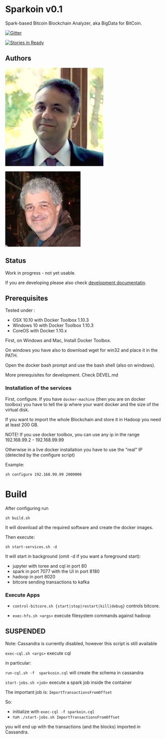 #  Sparkoin v0.1

Spark-based Bitcoin Blockchain Analyzer, aka BigData for BitCoin.

[![Gitter](https://badges.gitter.im/sciabarra/Sparkoin.svg)](https://gitter.im/sciabarra/Sparkoin?utm_source=badge&utm_medium=badge&utm_campaign=pr-badge)

[![Stories in Ready](https://badge.waffle.io/sciabarra/Sparkoin.png?label=ready&title=Ready)](http://waffle.io/sciabarra/Sparkoin)

## Authors

[![Michele Sciabarra](https://raw.githubusercontent.com/sciabarra/Sparkoin/master/msciab.jpg)](http://www.linkedin.com/in/msciab "Michele Sciabarra")

[![Alessandro Mongelli](https://raw.githubusercontent.com/sciabarra/Sparkoin/master/ale.jpg)](http://www.linkedin.com/in/alessandromongelli "Alessandro Mongelli")

## Status

Work in progress - not yet usable.

If you are developing please also check  [development documentatin](DEVEL.md).

## Prerequisites

Tested under :

- OSX 10.10  with Docker Toolbox 1.10.3
- Windows 10 with Docker Toolbox 1.10.3
- CoreOS with Docker 1.10.x

First, on Windows and Mac, Install Docker Toolbox.

On windows you have also to download wget for win32 and place it in the PATH.

Open the docker bash prompt and use the bash shell (also on windows).

More prerequisites for development. Check DEVEL.md

### Installation of the services

First, configure. If you have `docker-machine` (then you are on docker toolbox) you have to tell the ip where your want docker and the size of the virtual disk. 

If you want to import the whole Blockchain and store it in Hadoop you need at least 200 GB.

NOTE! If you use docker toolbox, you can use any ip in the range 192.168.99.2 - 192.168.99.99

Otherwise in a live docker installation you have to use the "real" IP (detected by the configure script)

Example:

```
sh configure 192.168.99.99 2000000
```

# Build

After configuring run

```
sh build.sh
```

It will download all the required software and create the docker images.

Then execute:

```
sh start-services.sh -d
```

It will start in background (omit -d if you want a foreground start):

- jupyter with toree and cql in port 80
- spark in port 7077 with the UI in port 8180
- hadoop in port 8020 
- bitcore sending transactions to kafka

### Execute Apps

- `control-bitcore.sh {start|stop|restart|kill|debug}` controls bitcore.

- `exec-hfs.sh <args>` execute filesystem commands against hadoop


## SUSPENDED

Note: Cassandra is currently disabled, however this script is still available

`exec-cql.sh <args>` execute cql

in particular:

`run-cql.sh -f  sparkcoin.cql` will create the schema in cassandra

`start-jobs.sh <job>` execute a  spark job inside the container

The important job is: `ImportTransactionsFromOffset`

So:

- initialize with `exec-cql -f sparkoin.cql`
- run `./start-jobs.sh ImportTransactionsFromOffset`

you will end up with the transactions (and the blocks) imported in Cassandra.
